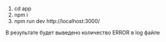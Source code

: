 1. cd app
2. npm i
3. npm run dev
http://localhost:3000/

В результате будет выведено количество ERROR в log файле